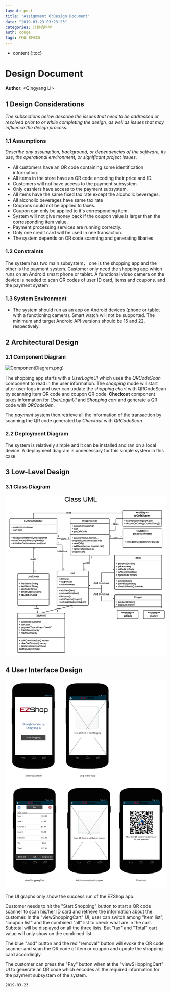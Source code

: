 ```yaml
---
layout: post
title: "Assignment 6:Design Document"
date: "2019-03-23 03:23:23"
categories: 计算机科学
auth: conge
tags: 作业 OMSCS
---
```

* content
{:toc}

# Design Document


**Author**: \<Qingyang Li\>

## 1 Design Considerations

*The subsections below describe the issues that need to be addressed or resolved prior to or while completing the design, as well as issues that may influence the design process.*

### 1.1 Assumptions

*Describe any assumption, background, or dependencies of the software, its use, the operational environment, or significant project issues.*




* All customers have an QR code containing some identification information.
* All items in the store have an QR code encoding their price and ID.
* Customers will not have access to the payment subsystem.
* Only cashiers have access to the payment subsystem.
* All items have the same fixed tax rate except the alcoholic beverages.
* All alcoholic beverages have same tax rate 
* Coupons could not be applied to taxes.
* Coupon can only be applied to it's corresponding item.
* System will not give money back if the coupon value is larger than the corresponding item value.
* Payment processing services are running correctly.
* Only one credit card will be used in one transaction.
* The system depends on QR code scanning and generating libaries

### 1.2 Constraints

The system has two main subsystem， one is the shopping app and the other is the payment system. Customer only need the shopping app which runs on an Android smart phone or tablet. A functional video camera on the device is needed to scan QR codes of user ID card, items and coupons.  and the payment system

### 1.3 System Environment

* The system should run as an app on Android devices (phone or tablet with a functioning camera). Smart watch will not be supported. The minimum and target Android API versions should be 15 and 22, respectively.

## 2 Architectural Design

### 2.1 Component Diagram


![ComponentDiagram.png](/assets/images/计算机科学/118382-043454af07eb8081.png))
 
The shopping app starts with a *UserLoginUI* which uses the *QRCodeScan* component to read in the user information. The *shopping* mode will start after user logs in and user can update the *shopping chart* with QRCodeScan by scanning item QR code and coupon QR code. **Checkout** component takes information for *UserLoginUI* and *Shopping cart* and generate a QR code with *QRCodeGen*. 

The *payment* system then retrieve all the information of the transaction by scanning the QR code generated by *Checkout* with *QRCodeScan*.

### 2.2 Deployment Diagram

The system is relatively simple and it can be installed and ran on a local device. A deployment diagram is unnecessary for this simple system in this case.

## 3 Low-Level Design


### 3.1 Class Diagram

![ClassDiagram.png](/assets/images/计算机科学/118382-ee162061feb22339.png)

## 4 User Interface Design

![UI.png](/assets/images/计算机科学/118382-b1394d6ad415f9c9.png)

The UI graphs only show the success run of the EZShop app.

Customer needs to hit the "Start Shopping" button to start a QR code scanner to scan his/her ID card and retrieve the information about the customer. In the "viewShoppingCart" UI, user can switch among "Item list", "coupon list" and the combined "all" list to check what are in the cart. Subtotal will be displayed on all the three lists. But "tax" and "Total" cart value will only show on the combined list.

The blue "add" button and the red "removal" button will evoke the QR code scanner and scan the QR code of item or coupon and update the shopping card accordingly. 

The customer can press the "Pay" button when at the "viewSHoppingCart" UI to generate an QR code which encodes all the required information for the payment subsystem of the system.

```
2019-03-23
```
